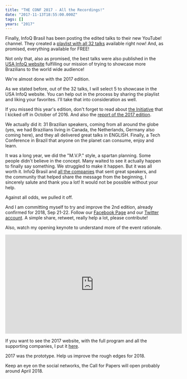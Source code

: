 ```yaml
---
title: "THE CONF 2017 - All the Recordings!"
date: "2017-11-13T18:55:00.000Z"
tags: []
years: "2017"
---
```


<p></p>
<p>Finally, InfoQ Brasil has been posting the edited talks to their new YouTube! channel. They created a <a href="https://www.infoq.com/br/the_conf2017">playlist with all 32 talks</a> available right now! And, as promised, everything available for FREE!</p>
<p>Not only that, also as promised, the best talks were also published in the <a href="https://www.infoq.com/the-conf-2017">USA InfoQ website</a> fulfilling our mission of trying to showcase more Brazilians to the world wide audience!</p>
<p>We're almost done with the 2017 edition.</p>
<p></p>
<p></p>
<p>As we stated before, out of the 32 talks, I will select 5 to showcase in the USA InfoQ website. You can help out in the process by sharing the playlist and liking your favorites. I'll take that into consideration as well.</p>
<p>If you missed this year's edition, don't forget to read about <a href="https://www.akitaonrails.com/2016/10/20/the-conf-initiative">the Initiative</a> that I kicked off in October of 2016. And also the <a href="https://www.akitaonrails.com/2017/10/02/the-conf-2017-edition-report">report of the 2017 edition</a>.</p>
<p>We actually did it: 31 Brazilian speakers, coming from all around the globe (yes, we had Brazilians living in Canada, the Netherlands, Germany also coming here), and they all delivered great talks in ENGLISH. Finally, a Tech Conference in Brazil that anyone on the planet can consume, enjoy and learn.</p>
<p>It was a long year, we did the "M.V.P." style, a spartan planning. Some people didn't believe in the concept. Many waited to see it actually happen to finally say something. We struggled to make it happen. But it was all worth it. InfoQ Brasil and <a href="https://www.theconf.club/#support">all the companies</a> that sent great speakers, and the community that helped share the message from the beginning, I sincerely salute and thank you a lot! It would not be possible without your help.</p>
<p>Against all odds, we pulled it off.</p>
<p>And I am committing myself to try and improve the 2nd edition, already confirmed for 2018, Sep 21-22. Follow our <a href="https://www.facebook.com/TheConfClub/">Facebook Page</a> and our <a href="https://twitter.com/theconfbr">Twitter account</a>. A simple share, retweet, really help a lot, please contribute!</p>
<p>Also, watch my opening keynote to understand more of the event rationale.</p>
<iframe width="560" height="315" src="https://www.youtube.com/embed/HS8gjSfBimQ" frameborder="0" allowfullscreen=""></iframe>
<p>If you want to see the 2017 website, with the full program and all the supporting companies, I put it <a href="https://www.theconf.club/2017">here</a>.</p>
<p>2017 was the prototype. Help us improve the rough edges for 2018.</p>
<p>Keep an eye on the social networks, the Call for Papers will open probably around April 2018.</p>
<p></p>